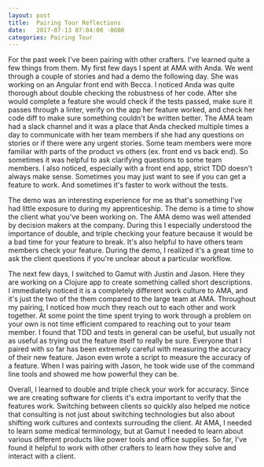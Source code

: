 ```yaml
---
layout: post
title:  Pairing Tour Reflections
date:   2017-07-13 07:04:00 -0600
categories: Pairing Tour
---
```

For the past week I've been pairing with other crafters. I've learned quite a few things from them. My first few days I spent at AMA with Anda. We went through a couple of stories and had a demo the following day. She was working on an Angular front end with Becca. I noticed Anda was quite thorough about double checking the robustness of her code. After she would complete a feature she would check if the tests passed, make sure it passes through a linter, verify on the app her feature worked, and check her code diff to make sure something couldn't be written better. The AMA team had a slack channel and it was a place that Anda checked multiple times a day to communicate with her team members if she had any questions on stories or if there were any urgent stories. Some team members were more familiar with parts of the product vs others (ex. front end vs back end). So sometimes it was helpful to ask clarifying questions to some team members. I also noticed, especially with a front end app, strict TDD doesn't always make sense. Sometimes you may just want to see if you can get a feature to work. And sometimes it's faster to work without the tests. 

The demo was an interesting experience for me as that's something I've had little exposure to during my apprenticeship. The demo is a time to show the client what you've been working on. The AMA demo was well attended by decision makers at the company. During this I especially understood the importance of double, and triple checking your feature because it would be a bad time for your feature to break. It's also helpful to have others team members check your feature. During the demo, I realized it's a great time to ask the client questions if you're unclear about a particular workflow. 

The next few days, I switched to Gamut with Justin and Jason. Here they are working on a Clojure app to create something called short descriptions. I immediately noticed it is a completely different work culture to AMA, and it's just the two of the them compared to the large team at AMA. Throughout my pairing, I noticed how much they reach out to each other and work together. At some point the time spent trying to work through a problem on your own is not time efficient compared to reaching out to your team member. I found that TDD and tests in general can be useful, but usually not as useful as trying out the feature itself to really be sure. Everyone that I paired with so far has been extremely careful with measuring the accuracy of their new feature. Jason even wrote a script to measure the accuracy of a feature. When I was pairing with Jason, he took wide use of the command line tools and showed me how powerful they can be.

Overall, I learned to double and triple check your work for accuracy. Since we are creating software for clients it's extra important to verify that the features work. Switching between clients so quickly also helped me notice that consulting is not just about switching technologies but also about shifting work cultures and contexts surrouding the client. At AMA, I needed to learn some medical terminology, but at Gamut I needed to learn about various different products like power tools and office supplies. So far, I've found it helpful to work with other crafters to learn how they solve and interact with a client. 
